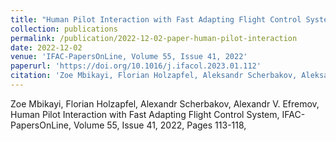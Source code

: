 ```yaml
---
title: "Human Pilot Interaction with Fast Adapting Flight Control System"
collection: publications
permalink: /publication/2022-12-02-paper-human-pilot-interaction
date: 2022-12-02
venue: 'IFAC-PapersOnLine, Volume 55, Issue 41, 2022'
paperurl: 'https://doi.org/10.1016/j.ifacol.2023.01.112'
citation: 'Zoe Mbikayi, Florian Holzapfel, Aleksandr Scherbakov, Aleksandr Efremov &quot;Human Pilot Interaction with Fast Adapting Flight Control System.&quot; <i> IFAC-PapersOnLine, Volume 55, Issue 41, 2022, Pages 113-118 </i>'
---
```


Zoe Mbikayi, Florian Holzapfel, Alexandr Scherbakov, Alexandr V. Efremov,
Human Pilot Interaction with Fast Adapting Flight Control System,
IFAC-PapersOnLine, Volume 55, Issue 41, 2022, Pages 113-118,

<!-- [Download paper here](https://zmbikayi.github.io/files/pilot_adaptive_FCS_Paper.pdf) -->
